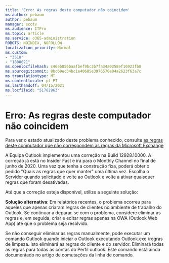 ```yaml
---
title: 'Erro: As regras deste computador não coincidem'
ms.author: pebaum
author: pebaum
manager: scotv
ms.audience: ITPro
ms.topic: article
ms.service: o365-administration
ROBOTS: NOINDEX, NOFOLLOW
localization_priority: Normal
ms.custom:
- "3518"
- "1800021"
ms.openlocfilehash: c46eb856baafbef9bc3b7fa34a0258ef16923fb8
ms.sourcegitcommit: 8bc60ec34bc1e40685e3976576e04a2623f63a7c
ms.translationtype: MT
ms.contentlocale: pt-PT
ms.lasthandoff: 04/15/2021
ms.locfileid: "51782963"
---
```

# <a name="error-the-rules-on-this-computer-do-not-match"></a>Erro: As regras deste computador não coincidem

Para ver o estado atualizado deste problema conhecido, consulte [as regras deste computador que não correspondem às regras da Microsoft Exchange](https://support.office.com/article/d032e037-b224-429e-b325-633afde9b5f0)

A Equipa Outlook implementou uma correção na Build 12928.10000. A correção já está no Insider Fast e irá para o Monthly Channel no final de junho de 2020. Uma vez que tenha a construção fixa, poderá obter o pedido "Quais as regras que quer manter" uma última vez. Escolha o Servidor quando solicitado e volte ao Outlook e volte a ativar quaisquer regras que foram desativadas.

Até que a correção esteja disponível, utilize a seguinte solução:

**Solução alternativa**: Em relatórios recentes, o problema ocorreu para aqueles que apenas criaram regras de clientes no ambiente de trabalho do Outlook. Se continuar a deparar-se com o problema, considere eliminar as regras e, em seguida, criar e editar regras apenas na OWA (Outlook Web App) até que o problema seja resolvido.

Se não conseguir eliminar as regras manualmente, pode executar um comando Outlook quando iniciar o Outlook executando Outlook.exe /regras de limpeza. Isto eliminará as regras do cliente e do servidor. Eliminará todas as regras para todas as contas do Perfil outlook. Este comando está ainda documentado no artigo de comutações da linha de comando.

